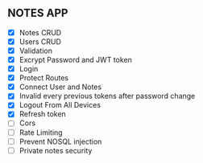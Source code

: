 ## NOTES APP

- [x] Notes CRUD
- [x] Users CRUD
- [x] Validation
- [x] Excrypt Password and JWT token
- [x] Login
- [x] Protect Routes
- [x] Connect User and Notes
- [x] Invalid every previous tokens after password change
- [x] Logout From All Devices
- [x] Refresh token
- [ ] Cors
- [ ] Rate Limiting
- [ ] Prevent NOSQL injection
- [ ] Private notes security

